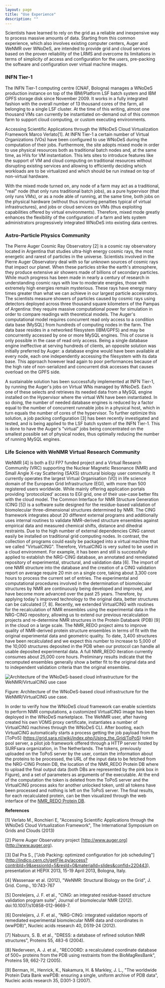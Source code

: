 ```yaml
---
layout: page
title: "Use Experience"
description: ""
---
```


Scientists have learned to rely on the grid as a reliable and inexpensive way to process massive amounts of data.
Starting from this common experience, which also involves existing computer centers, Auger and WeNMR over WNoDeS, are intended to provide grid and cloud services based on the proven reliability of the LRMS and overcome its limitations in terms of simplicity of access and configuration for the users, pre-packing the software and configuration over virtual machine images.

### INFN Tier-1
The INFN Tier-1 computing centre (CNAF, Bologna) manages a WNoDeS production instance on top of the IBM/Platform LSF batch system and IBM GPFS storage disk since November 2009.
It works in a fully integrated fashion with the overall number of 13 thousand cores of the farm, all belonging to a single LSF cluster.
At the time of this writing, almost one thousand VMs can currently be instantiated on-demand out of this common farm to support cloud computing, or custom executing environments.

Accessing Scientific Applications through the WNoDeS Cloud Virtualization Framework Marco Verlato[1]. At INFN Tier-1 a certain number of Virtual Organizations (VOs) have been configured to use WNoDeS during the computation of their jobs.
Furthermore, the site adopts mixed mode in order to use physical resources both as traditional batch nodes and, at the same time, as HVs for VM instantiation.
This lets sites to introduce features like the support of VM and cloud computing on traditional resources without disrupting existing services and allowing to efficiently deciding which workloads are to be virtualized and which should be run instead on top of non-virtual hardware.

With the mixed mode turned on, any node of a farm may act as a traditional, "real" node (that only runs traditional batch jobs), as a pure hypervisor (that only runs VMs), or as a node able of running, at the same time, both jobs on the physical hardware (without thus incurring penalties typical of virtual infrastructures), and jobs or cloud services on VMs (thus exploiting capabilities offered by virtual environments).
Therefore, mixed mode greatly enhances the flexibility of the configuration of a farm and lets system administrators progressively integrated WNoDeS into existing data centres.



### Astro-Particle Physics Community

The Pierre Auger Cosmic Ray Observatory [2] is a cosmic ray observatory located in Argentina that studies ultra-high energy cosmic rays, the most energetic and rarest of particles in the universe.
Scientists involved in the Pierre Auger Observatory deal with so far unknown sources of cosmic rays that impact our planet.
When these particles strike the earth's atmosphere, they produce extensive air showers made of billions of secondary particles.
While much progress has been made in nearly a century of research in understanding cosmic rays with low to moderate energies, those with extremely high energies remain mysterious.
These rays have energy many times greater than what we can achieve in our largest particle accelerators.
The scientists measure showers of particles caused by cosmic rays using detectors deployed across three thousand square kilometers of the Pampas of Argentina: they require massive computational power for simulation in order to compare readings with theoretical models.
The Auger's computational model requires concurrent read only access to a condition data base (MySQL) from hundreds of computing nodes in the farm.
The data base resides in a networked filesystem (IBM/GPFS) and may be concurrently accessed by one or more MySQL engines.
This of course is only possible in the case of read only access.
Being a single database engine ineffective at serving hundreds of clients, an opposite solution was initially preferred by Auger: a database engine would have been available at every node, each one independently accessing the filesystem with its data base.
This approach however lead again to poor performances because of the high rate of non-serialized and concurrent disk accesses that causes overload on the GPFS side.

A sustainable solution has been successfully implemented at INFN Tier-1, by running the Auger's jobs on Virtual WNs managed by WNoDeS.
Each one of these selects and retrieves its needed data from a MySQL engine installed on the Hypervisor where the virtual WN have been instantiated.
In so doing, the number of needed database engines is reduced by a factor equal to the number of concurrent runnable jobs in a physical host, which in turn equals the number of cores of the hypervisor.
To further optimize this solution, a job packing configuration [3] has been recently investigated and tested, and is being applied to the LSF batch system of the INFN Tier-1.
This is done to have the Auger's "virtual" jobs being concentrated on the smallest possible set of physical nodes, thus optimally reducing the number of running MySQL engines.

### Life Science with WeNMR Virtual Research Community
WeNMR [4] is both a EU FP7 funded project and a Virtual Research Community (VRC) supporting the Nuclear Magnetic Resonance (NMR) and Small Angle X-ray Scattering (SAXS) structural biology user community.
It currently operates the largest Virtual Organisation (VO) in life science domain of the European Grid Infrastructure (EGI), with more than 500 registered users worldwide.
While mainly offering application portals providing 'protocolized' access to EGI grid, one of their use-case better fits with the cloud model.
The Common Interface for NMR Structure Generation (CING [5]) is a software suite designed for the residue-based validation of biomolecular three-dimensional structures determined by NMR.
The CING framework integrates about 20 different external programs and additionally uses internal routines to validate NMR-derived structure ensembles against empirical data and measured chemical shifts, distance and dihedral restraints.
Due to the high number of external dependencies CING cannot easily be installed on traditional grid computing nodes.
In contrast, the collection of programs could easily be packaged into a virtual machine that we called "VirtualCING".
Therefore, VirtualCING is very suited to be used in a cloud environment.
For example, it has been and still is successfully applied to establish the NRG-CING database, an annotated and remediated repository of experimental, structural, and validation data [6].
The import of one NMR structure into the database and the creation of a CING validation report on average require 20 min on a single core, taking about 3,300 core hours to process the current set of entries.
The experimental and computational procedures involved in the determination of biomolecular structures by NMR are continuously being developed and improved, and have become more advanced over the past 25 years.
Therefore, by applying today's improved technology to the original data, better structures can be calculated [7, 8].
Recently, we extended VirtualCING with routines for the recalculation of NMR ensembles using the experimental data in the NRG-CING repository, allowing us to extend our previous recalculation projects and re-determine NMR structures in the Protein Databank (PDB) [9] in the cloud on a large scale.
The NMR\_REDO project aims to improve quality of NMR-derived protein structure ensembles in terms of fit with the original experimental data and geometric quality.
To date, 3,400 structures have been recalculated and we expect this number to increase to 5,000 of the 10,000 structures deposited in the PDB when our protocol can handle all usable deposited experimental data.
A full NMR\_REDO iteration currently consumes about 25,000 core hours.
Preliminary results indicate that the recomputed ensembles generally show a better fit to the original data and to independent validation criteria than the original ensembles.

![Architecture of the WNoDeS-based cloud infrastructure for the WeNMR/VirtualCING use case]({{site.baseurl}}/images/architecture_wenmr_virtualcing.jpg  )

Figure: Architecture of the WNoDeS-based cloud infrastructure for the WeNMR/VirtualCING use case.

In order to verify how the WNoDeS cloud framework can enable scientists to perform NMR computations, a customized VirtualCING image has been deployed in the WNoDeS marketplace.
The WeNMR user, after having created his own VOMS proxy certificate, instantiates a number of VirtualCING machines through the WNoDeS CLI.
After booting, each VirtualCING automatically starts a process getting the job payload from the [ToPoS] (https://grid.sara.nl/wiki/index.php/Using_the_Grid/ToPoS) token pool server, a pilot job framework offered through a HTTP server hosted by SURFsara organization, in The Netherlands.
The tokens, previously uploaded on the ToPoS server by the user, contain the information about the proteins to be processed, the URL of the input data to be fetched from the NRG-CING Protein DB, the location of the NMR\_REDO Protein DB where to upload the final output data (both DBs are represented by the pink box in Figure), and a set of parameters as arguments of the executable.
At the end of the computation the token is deleted from the ToPoS server and the VirtualCING process asks for another unlocked token, until all tokens have been processed and nothing is left on the ToPoS server. The final results, for each recalculated protein, can be then visualized through the web interface of the [NMR\_REDO Protein DB](https://nmr.le.ac.uk).

**References**

[1] Verlato M., Ronchieri E, "Accessing Scientific Applications through the WNoDeS Cloud Virtualization Framework", The International Symposium on Grids and Clouds (2013)

[2] Pierre Auger Observatory project [http://www.auger.org] (http://www.auger.org).

[3] Dal Pra S., ["Job Packing: optimized configuration for job scheduling"] (http://indico.cern.ch/getFile.py/access?contribId=9&sessionId=5&resId=0&materialId=slides&confId=220443), presentation at HEPIX 2013, 15-19 April 2013, Bologna, Italy.

[4] Wassenaar et al. (2012), "WeNMR: Structural Biology on the Grid", J. Grid. Comp., 10:743-767

[5] Doreleijers, J. F. et al., "CING: an integrated residue-based structure validation program suite", Journal of biomolecular NMR (2012). doi:10.1007/s10858-012-9669-7.

[6] Doreleijers, J. F. et al., "NRG-CING: integrated validation reports of remediated experimental biomolecular NMR data and coordinates in (wwPDB)", Nucleic acids research 40, D519-24 (2012).

[7] Nabuurs, S. B. et al., "DRESS: a database of refined solution NMR structures", Proteins 55, 483-6 (2004).

[8] Nederveen, A. J. et al., "RECOORD: a recalculated coordinate database of 500+ proteins from the PDB using restraints from the BioMagResBank", Proteins 59, 662-72 (2005).

[9] Berman, H., Henrick, K., Nakamura, H. & Markley, J. L., "The worldwide Protein Data Bank wwPDB: ensuring a single, uniform archive of PDB data", Nucleic acids research 35, D301-3 (2007).
